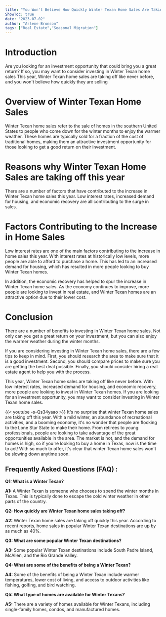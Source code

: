```yaml
---
title: "You Won't Believe How Quickly Winter Texan Home Sales Are Taking Off This Year!"
ShowToc: true 
date: "2023-07-02"
author: "Arlene Bronson" 
tags: ["Real Estate","Seasonal Migration"]
---
```

# Introduction 

Are you looking for an investment opportunity that could bring you a great return? If so, you may want to consider investing in Winter Texan home sales This year, Winter Texan home sales are taking off like never before, and you won't believe how quickly they are selling 

# Overview of Winter Texan Home Sales 

Winter Texan home sales refer to the sale of homes in the southern United States to people who come down for the winter months to enjoy the warmer weather. These homes are typically sold for a fraction of the cost of traditional homes, making them an attractive investment opportunity for those looking to get a good return on their investment. 

# Reasons why Winter Texan Home Sales are taking off this year

There are a number of factors that have contributed to the increase in Winter Texan home sales this year. Low interest rates, increased demand for housing, and economic recovery are all contributing to the surge in sales. 

# Factors Contributing to the Increase in Home Sales 

Low interest rates are one of the main factors contributing to the increase in home sales this year. With interest rates at historically low levels, more people are able to afford to purchase a home. This has led to an increased demand for housing, which has resulted in more people looking to buy Winter Texan homes. 

In addition, the economic recovery has helped to spur the increase in Winter Texan home sales. As the economy continues to improve, more people are looking to invest in real estate, and Winter Texan homes are an attractive option due to their lower cost. 

# Conclusion 

There are a number of benefits to investing in Winter Texan home sales. Not only can you get a great return on your investment, but you can also enjoy the warmer weather during the winter months. 

If you are considering investing in Winter Texan home sales, there are a few tips to keep in mind. First, you should research the area to make sure that it is a good investment. Second, you should compare prices to make sure you are getting the best deal possible. Finally, you should consider hiring a real estate agent to help you with the process. 

This year, Winter Texan home sales are taking off like never before. With low interest rates, increased demand for housing, and economic recovery, more people are looking to invest in Winter Texan homes. If you are looking for an investment opportunity, you may want to consider investing in Winter Texan home sales.

{{< youtube -s-Qs34yaao >}} 
It's no surprise that winter Texan home sales are taking off this year. With a mild winter, an abundance of recreational activities, and a booming economy, it's no wonder that people are flocking to the Lone Star State to make their home. From retirees to young professionals, people are looking to take advantage of the great opportunities available in the area. The market is hot, and the demand for homes is high, so if you're looking to buy a home in Texas, now is the time to act! With so much to offer, it's clear that winter Texan home sales won't be slowing down anytime soon.

## Frequently Asked Questions (FAQ) :
**Q1: What is a Winter Texan?**

**A1:** A Winter Texan is someone who chooses to spend the winter months in Texas. This is typically done to escape the cold winter weather in other parts of the country. 

**Q2: How quickly are Winter Texan home sales taking off?**

**A2:** Winter Texan home sales are taking off quickly this year. According to recent reports, home sales in popular Winter Texan destinations are up by as much as 40%. 

**Q3: What are some popular Winter Texan destinations?**

**A3:** Some popular Winter Texan destinations include South Padre Island, McAllen, and the Rio Grande Valley. 

**Q4: What are some of the benefits of being a Winter Texan?**

**A4:** Some of the benefits of being a Winter Texan include warmer temperatures, lower cost of living, and access to outdoor activities like fishing, golfing, and bird watching. 

**Q5: What type of homes are available for Winter Texans?**

**A5:** There are a variety of homes available for Winter Texans, including single-family homes, condos, and manufactured homes.



